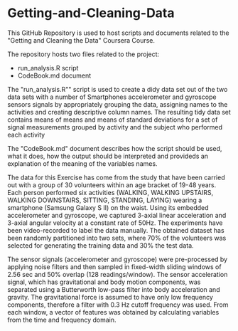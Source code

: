 Getting-and-Cleaning-Data
=========================

This GitHub Repository is used to host scripts and documents related to the "Getting and Cleaning the Data" Coursera Course.

The repository hosts two files related to the project:  
* run_analysis.R script
* CodeBook.md document

The "run_analysis.R"" script is used to create a didy data set out of the two data sets
with a number of Smartphones accelerometer and gyroscope sensors 
signals by appropriately grouping the data, assigning names to the activities
and creating descriptive column names. The resulting tidy data set contains
means of means and means of standard deviations for a set of signal
measurements grouped by activity and the subject who performed each activity  

The "CodeBook.md" document describes how the script should be used, what it does, how the output should be interpreted and provideds an explanation of the meaning of the variables names.  

The data for this Exercise has come from the study that have been carried out with a group of 30 volunteers within an age bracket of 19-48 years. Each person performed six activities (WALKING, WALKING UPSTAIRS, WALKING DOWNSTAIRS, SITTING, STANDING, LAYING) wearing a smartphone (Samsung Galaxy S II) on the waist. Using its embedded accelerometer and gyroscope, we captured 3-axial linear acceleration and 3-axial angular velocity at a constant rate of 50Hz. The experiments have been video-recorded to label the data manually. The obtained dataset has been randomly partitioned into two sets, where 70% of the volunteers was selected for generating the training data and 30% the test data. 

The sensor signals (accelerometer and gyroscope) were pre-processed by applying noise filters and then sampled in fixed-width sliding windows of 2.56 sec and 50% overlap (128 readings/window). The sensor acceleration signal, which has gravitational and body motion components, was separated using a Butterworth low-pass filter into body acceleration and gravity. The gravitational force is assumed to have only low frequency components, therefore a filter with 0.3 Hz cutoff frequency was used. From each window, a vector of features was obtained by calculating variables from the time and frequency domain.
